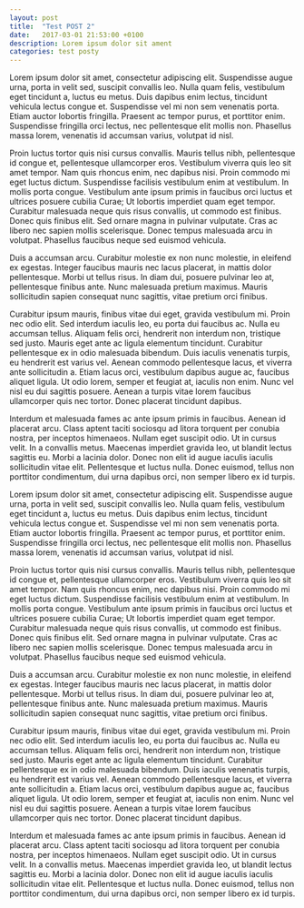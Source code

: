 ```yaml
---
layout: post
title:  "Test POST 2"
date:   2017-03-01 21:53:00 +0100
description: Lorem ipsum dolor sit ament
categories: test posty
---
```


Lorem ipsum dolor sit amet, consectetur adipiscing elit. Suspendisse augue urna, porta in velit sed, suscipit convallis leo. Nulla quam felis, vestibulum eget tincidunt a, luctus eu metus. Duis dapibus enim lectus, tincidunt vehicula lectus congue et. Suspendisse vel mi non sem venenatis porta. Etiam auctor lobortis fringilla. Praesent ac tempor purus, et porttitor enim. Suspendisse fringilla orci lectus, nec pellentesque elit mollis non. Phasellus massa lorem, venenatis id accumsan varius, volutpat id nisl.

Proin luctus tortor quis nisi cursus convallis. Mauris tellus nibh, pellentesque id congue et, pellentesque ullamcorper eros. Vestibulum viverra quis leo sit amet tempor. Nam quis rhoncus enim, nec dapibus nisi. Proin commodo mi eget luctus dictum. Suspendisse facilisis vestibulum enim at vestibulum. In mollis porta congue. Vestibulum ante ipsum primis in faucibus orci luctus et ultrices posuere cubilia Curae; Ut lobortis imperdiet quam eget tempor. Curabitur malesuada neque quis risus convallis, ut commodo est finibus. Donec quis finibus elit. Sed ornare magna in pulvinar vulputate. Cras ac libero nec sapien mollis scelerisque. Donec tempus malesuada arcu in volutpat. Phasellus faucibus neque sed euismod vehicula.

Duis a accumsan arcu. Curabitur molestie ex non nunc molestie, in eleifend ex egestas. Integer faucibus mauris nec lacus placerat, in mattis dolor pellentesque. Morbi ut tellus risus. In diam dui, posuere pulvinar leo at, pellentesque finibus ante. Nunc malesuada pretium maximus. Mauris sollicitudin sapien consequat nunc sagittis, vitae pretium orci finibus.

Curabitur ipsum mauris, finibus vitae dui eget, gravida vestibulum mi. Proin nec odio elit. Sed interdum iaculis leo, eu porta dui faucibus ac. Nulla eu accumsan tellus. Aliquam felis orci, hendrerit non interdum non, tristique sed justo. Mauris eget ante ac ligula elementum tincidunt. Curabitur pellentesque ex in odio malesuada bibendum. Duis iaculis venenatis turpis, eu hendrerit est varius vel. Aenean commodo pellentesque lacus, et viverra ante sollicitudin a. Etiam lacus orci, vestibulum dapibus augue ac, faucibus aliquet ligula. Ut odio lorem, semper et feugiat at, iaculis non enim. Nunc vel nisl eu dui sagittis posuere. Aenean a turpis vitae lorem faucibus ullamcorper quis nec tortor. Donec placerat tincidunt dapibus.

Interdum et malesuada fames ac ante ipsum primis in faucibus. Aenean id placerat arcu. Class aptent taciti sociosqu ad litora torquent per conubia nostra, per inceptos himenaeos. Nullam eget suscipit odio. Ut in cursus velit. In a convallis metus. Maecenas imperdiet gravida leo, ut blandit lectus sagittis eu. Morbi a lacinia dolor. Donec non elit id augue iaculis iaculis sollicitudin vitae elit. Pellentesque et luctus nulla. Donec euismod, tellus non porttitor condimentum, dui urna dapibus orci, non semper libero ex id turpis.



Lorem ipsum dolor sit amet, consectetur adipiscing elit. Suspendisse augue urna, porta in velit sed, suscipit convallis leo. Nulla quam felis, vestibulum eget tincidunt a, luctus eu metus. Duis dapibus enim lectus, tincidunt vehicula lectus congue et. Suspendisse vel mi non sem venenatis porta. Etiam auctor lobortis fringilla. Praesent ac tempor purus, et porttitor enim. Suspendisse fringilla orci lectus, nec pellentesque elit mollis non. Phasellus massa lorem, venenatis id accumsan varius, volutpat id nisl.

Proin luctus tortor quis nisi cursus convallis. Mauris tellus nibh, pellentesque id congue et, pellentesque ullamcorper eros. Vestibulum viverra quis leo sit amet tempor. Nam quis rhoncus enim, nec dapibus nisi. Proin commodo mi eget luctus dictum. Suspendisse facilisis vestibulum enim at vestibulum. In mollis porta congue. Vestibulum ante ipsum primis in faucibus orci luctus et ultrices posuere cubilia Curae; Ut lobortis imperdiet quam eget tempor. Curabitur malesuada neque quis risus convallis, ut commodo est finibus. Donec quis finibus elit. Sed ornare magna in pulvinar vulputate. Cras ac libero nec sapien mollis scelerisque. Donec tempus malesuada arcu in volutpat. Phasellus faucibus neque sed euismod vehicula.

Duis a accumsan arcu. Curabitur molestie ex non nunc molestie, in eleifend ex egestas. Integer faucibus mauris nec lacus placerat, in mattis dolor pellentesque. Morbi ut tellus risus. In diam dui, posuere pulvinar leo at, pellentesque finibus ante. Nunc malesuada pretium maximus. Mauris sollicitudin sapien consequat nunc sagittis, vitae pretium orci finibus.

Curabitur ipsum mauris, finibus vitae dui eget, gravida vestibulum mi. Proin nec odio elit. Sed interdum iaculis leo, eu porta dui faucibus ac. Nulla eu accumsan tellus. Aliquam felis orci, hendrerit non interdum non, tristique sed justo. Mauris eget ante ac ligula elementum tincidunt. Curabitur pellentesque ex in odio malesuada bibendum. Duis iaculis venenatis turpis, eu hendrerit est varius vel. Aenean commodo pellentesque lacus, et viverra ante sollicitudin a. Etiam lacus orci, vestibulum dapibus augue ac, faucibus aliquet ligula. Ut odio lorem, semper et feugiat at, iaculis non enim. Nunc vel nisl eu dui sagittis posuere. Aenean a turpis vitae lorem faucibus ullamcorper quis nec tortor. Donec placerat tincidunt dapibus.

Interdum et malesuada fames ac ante ipsum primis in faucibus. Aenean id placerat arcu. Class aptent taciti sociosqu ad litora torquent per conubia nostra, per inceptos himenaeos. Nullam eget suscipit odio. Ut in cursus velit. In a convallis metus. Maecenas imperdiet gravida leo, ut blandit lectus sagittis eu. Morbi a lacinia dolor. Donec non elit id augue iaculis iaculis sollicitudin vitae elit. Pellentesque et luctus nulla. Donec euismod, tellus non porttitor condimentum, dui urna dapibus orci, non semper libero ex id turpis. 
